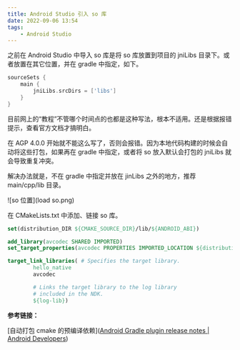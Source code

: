 ```yaml
---
title: Android Studio 引入 so 库
date: 2022-09-06 13:54
tags:
    - Android Studio
---
```


之前在 Android Studio 中导入 so 库是将 so 库放置到项目的 jniLibs 目录下。或者放置在其它位置，并在 gradle 中指定，如下。

```groovy
sourceSets {
    main {
        jniLibs.srcDirs = ['libs']
    }
}
```

目前网上的“教程”不管哪个时间点的也都是这种写法，根本不适用。还是根据报错提示，查看官方文档才搞明白。

在 AGP 4.0.0 开始就不能这么写了，否则会报错。因为本地代码构建的时候会自动将这些打包，如果再在 gradle 中指定，或者将 so 放入默认会打包的 jniLibs 就会导致重复冲突。

解决办法就是，不在 gradle 中指定并放在 jinLibs 之外的地方，推荐 main/cpp/lib 目录。

![so 位置](load so.png)

在 CMakeLists.txt 中添加、链接 so 库。

```cmake
set(distribution_DIR ${CMAKE_SOURCE_DIR}/lib/${ANDROID_ABI})

add_library(avcodec SHARED IMPORTED)
set_target_properties(avcodec PROPERTIES IMPORTED_LOCATION ${distribution_DIR}/libavcodec.so)

target_link_libraries( # Specifies the target library.
        hello_native
        avcodec

        # Links the target library to the log library
        # included in the NDK.
        ${log-lib})
```



**参考链接：**

[自动打包 cmake 的预编译依赖]([Android Gradle plugin release notes  | Android Developers](https://developer.android.com/studio/releases/gradle-plugin#cmake-imported-targets))

